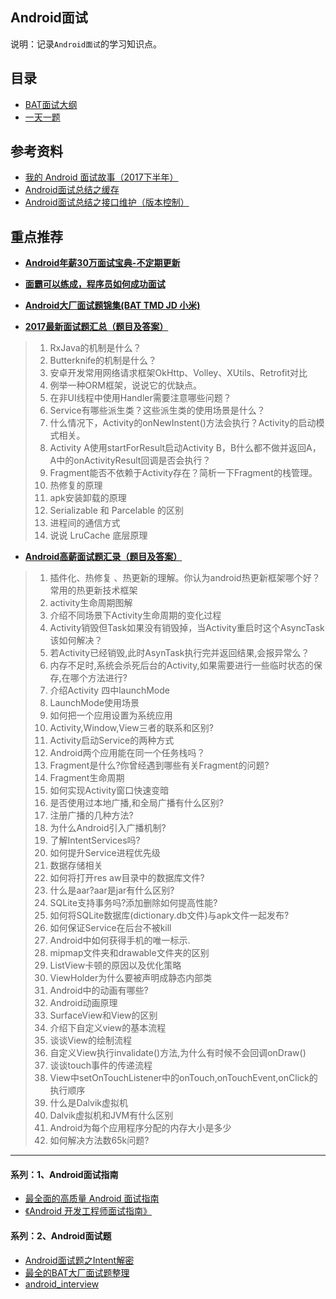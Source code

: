 ## Android面试
说明：记录`Android面试`的学习知识点。


## 目录
* [BAT面试大纲](interview-outline.md)
* [一天一题](eday-equestion.md)


## 参考资料
- [我的 Android 面试故事（2017下半年）](http://blog.csdn.net/mabeijianxi/article/details/78452325)
- [Android面试总结之缓存](https://www.jianshu.com/p/6b1667c2c639)
- [Android面试总结之接口维护（版本控制）](https://www.jianshu.com/p/4f4debc1132e)


## 重点推荐
- [**Android年薪30万面试宝典-不定期更新**](https://www.jianshu.com/p/4bcd4c50fd6b)

- [**面霸可以练成，程序员如何成功面试**](http://www.androidchina.net/8186.html)

- [**Android大厂面试题锦集(BAT TMD JD 小米)**](http://www.apkbus.com/blog-689174-77010.html)

- [**2017最新面试题汇总（题目及答案）**](https://www.jianshu.com/p/3acf5b12fff8)
> 1. RxJava的机制是什么？  
> 2. Butterknife的机制是什么？  
> 3. 安卓开发常用网络请求框架OkHttp、Volley、XUtils、Retrofit对比  
> 4. 例举一种ORM框架，说说它的优缺点。  
> 5. 在非UI线程中使用Handler需要注意哪些问题？  
> 6. Service有哪些派生类？这些派生类的使用场景是什么？  
> 7. 什么情况下，Activity的onNewInstent()方法会执行？Activity的启动模式相关。  
> 8. Activity A使用startForResult启动Activity B，B什么都不做并返回A，A中的onActivityResult回调是否会执行？  
> 9. Fragment能否不依赖于Activity存在？简析一下Fragment的栈管理。  
> 10. 热修复的原理  
> 11. apk安装卸载的原理  
> 12. Serializable 和 Parcelable 的区别  
> 13. 进程间的通信方式  
> 14. 说说 LruCache 底层原理  

- [**Android高薪面试题汇录（题目及答案）**](https://www.jianshu.com/p/695e06881d3b)
> 1. 插件化、热修复 、热更新的理解。你认为android热更新框架哪个好？常用的热更新技术框架  
> 2. activity生命周期图解  
> 3. 介绍不同场景下Activity生命周期的变化过程  
> 4. Activity销毁但Task如果没有销毁掉，当Activity重启时这个AsyncTask该如何解决？  
> 5. 若Activity已经销毁,此时AsynTask执行完并返回结果,会报异常么？  
> 6. 内存不足时,系统会杀死后台的Activity,如果需要进行一些临时状态的保存,在哪个方法进行?  
> 7. 介绍Activity 四中launchMode  
> 8. LaunchMode使用场景  
> 9. 如何把一个应用设置为系统应用  
> 10. Activity,Window,View三者的联系和区别?  
> 11. Activity启动Service的两种方式  
> 12. Android两个应用能在同一个任务栈吗？  
> 13. Fragment是什么?你曾经遇到哪些有关Fragment的问题?  
> 14. Fragment生命周期  
> 15. 如何实现Activity窗口快速变暗  
> 16. 是否使用过本地广播,和全局广播有什么区别?  
> 17. 注册广播的几种方法?  
> 18. 为什么Android引入广播机制?  
> 19. 了解IntentServices吗?  
> 20. 如何提升Service进程优先级  
> 21. 数据存储相关  
> 22. 如何将打开res aw目录中的数据库文件?  
> 23. 什么是aar?aar是jar有什么区别?  
> 24. SQLite支持事务吗?添加删除如何提高性能?  
> 25. 如何将SQLite数据库(dictionary.db文件)与apk文件一起发布?  
> 26. 如何保证Service在后台不被kill  
> 27. Android中如何获得手机的唯一标示.  
> 28. mipmap文件夹和drawable文件夹的区别  
> 29. ListView卡顿的原因以及优化策略  
> 30. ViewHolder为什么要被声明成静态内部类  
> 31. Android中的动画有哪些?  
> 32. Android动画原理  
> 33. SurfaceView和View的区别  
> 34. 介绍下自定义view的基本流程  
> 35. 谈谈View的绘制流程  
> 36. 自定义View执行invalidate()方法,为什么有时候不会回调onDraw()  
> 37. 谈谈touch事件的传递流程  
> 38. View中setOnTouchListener中的onTouch,onTouchEvent,onClick的执行顺序  
> 39. 什么是Dalvik虚拟机  
> 40. Dalvik虚拟机和JVM有什么区别  
> 41. Android为每个应用程序分配的内存大小是多少  
> 42. 如何解决方法数65k问题?  


---


#### 系列：1、Android面试指南
- [最全面的高质量 Android 面试指南](https://github.com/stormzhang/android-interview-questions-cn)
- [《Android 开发工程师面试指南》](https://juejin.im/entry/579052d1128fe100568f2515)


#### 系列：2、Android面试题
- [Android面试题之Intent解密](http://www.jianshu.com/p/70bceae06768)
- [最全的BAT大厂面试题整理](https://github.com/AweiLoveAndroid/CommonDevKnowledge)
- [android_interview](https://github.com/LRH1993/android_interview)
